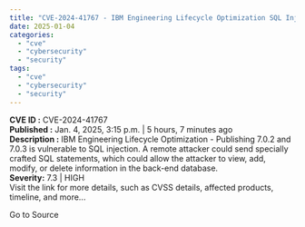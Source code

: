 ```yaml
---
title: "CVE-2024-41767 - IBM Engineering Lifecycle Optimization SQL Injection Vulnerability"
date: 2025-01-04
categories: 
  - "cve"
  - "cybersecurity"
  - "security"
tags: 
  - "cve"
  - "cybersecurity"
  - "security"
---
```


**CVE ID :** CVE-2024-41767  
**Published :** Jan. 4, 2025, 3:15 p.m. | 5 hours, 7 minutes ago  
**Description :** IBM Engineering Lifecycle Optimization - Publishing 7.0.2 and 7.0.3 is vulnerable to SQL injection. A remote attacker could send specially crafted SQL statements, which could allow the attacker to view, add, modify, or delete information in the back-end database.  
**Severity:** 7.3 | HIGH  
Visit the link for more details, such as CVSS details, affected products, timeline, and more...

Go to Source
